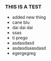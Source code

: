 ### THIS IS A TEST

- added new thing
- cane blu
- dai dai dai
- ssas
- ti prego
- asdasdasd
- asdasdsaasdasd
- egergegreg
